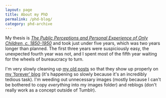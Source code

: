 ```yaml
---
layout: page
title: About my PhD
permalink: /phd-blog/
category: phd-archive
---
```


My thesis is [<cite>The Public Perceptions and Personal Experience of Only Children, c. 1850-1950</cite>](http://repository.essex.ac.uk/22943/) and took just under five years, which was two years longer than planned. The first three years were suspiciously easy, the unexpected fourth year was not, and I spent most of the fifth year waiting for the wheels of bureaucracy to turn.

I'm very slowly cleaning up [my old posts](https://aliceinacademia.tumblr.com) so that they show up properly on [my 'forever' blog](/) (it's happening so slowly because it's an incredibly tedious task). I'm weeding out unnecessary images (mostly because I can't be bothered to copy *everything* into my images folder) and reblogs (don't really work as a concept outside of Tumblr).
